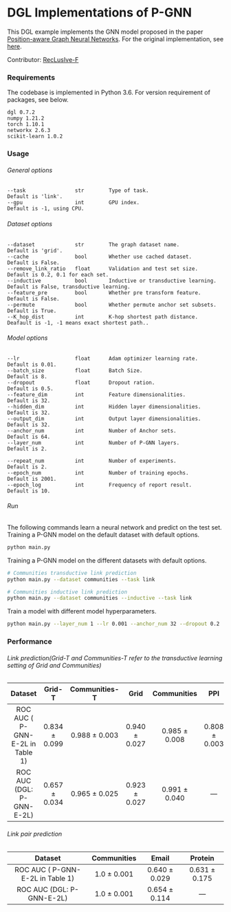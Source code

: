 # DGL Implementations of P-GNN

This DGL example implements the GNN model proposed in the paper [Position-aware Graph Neural Networks](http://proceedings.mlr.press/v97/you19b/you19b.pdf). For the original implementation, see [here](https://github.com/JiaxuanYou/P-GNN).

Contributor: [RecLusIve-F](https://github.com/RecLusIve-F)

### Requirements

The codebase is implemented in Python 3.6. For version requirement of packages, see below.

```
dgl 0.7.2
numpy 1.21.2
torch 1.10.1
networkx 2.6.3
scikit-learn 1.0.2
```

### Usage

###### General options

```
--task                str        Type of task.                           Default is 'link'.
--gpu                 int        GPU index.                              Default is -1, using CPU.
```

###### Dataset options

```
--dataset             str        The graph dataset name.                 Default is 'grid'.
--cache               bool       Whether use cached dataset.             Default is False.
--remove_link_ratio   float      Validation and test set size.           Default is 0.2, 0.1 for each set.
--inductive           bool       Inductive or transductive learning.     Default is False, transductive learning.
--feature_pre         bool       Whether pre transform feature.          Default is False.
--permute             bool       Whether permute anchor set subsets.     Default is True.
--K_hop_dist          int        K-hop shortest path distance.           Deafault is -1, -1 means exact shortest path..
```

###### Model options

```
--lr                  float      Adam optimizer learning rate.           Default is 0.01.
--batch_size          float      Batch Size.                             Default is 8.
--dropout             float      Dropout ration.                         Default is 0.5.
--feature_dim         int        Feature dimensionalities.               Default is 32.
--hidden_dim          int        Hidden layer dimensionalities.          Default is 32.
--output_dim          int        Output layer dimensionalities.          Default is 32.
--anchor_num          int        Number of Anchor sets.                  Default is 64.
--layer_num           int        Number of P-GNN layers.                 Default is 2.

--repeat_num          int        Number of experiments.                  Default is 2.
--epoch_num           int        Number of training epochs.              Default is 2001.
--epoch_log           int        Frequency of report result.             Default is 10.
```

###### Run

The following commands learn a neural network and predict on the test set.
Training a P-GNN model on the default dataset with default options.

```bash
python main.py
```

Training a P-GNN model on the different datasets with default options.

```bash
# Communities transductive link prediction
python main.py --dataset communities --task link

# Communities inductive link prediction
python main.py --dataset communities --inductive --task link
```

Train a model with different model hyperparameters.

```bash
python main.py --layer_num 1 --lr 0.001 --anchor_num 32 --dropout 0.2
```

### Performance

###### Link prediction(Grid-T and Communities-T refer to the transductive learning setting of Grid and Communities)

|             Dataset              |    Grid-T     | Communities-T |     Grid      |  Communities  |      PPI      |
| :------------------------------: | :-----------: | :-----------: | :-----------: | :-----------: | :-----------: |
| ROC AUC ( P-GNN-E-2L in Table 1) | 0.834 ± 0.099 | 0.988 ± 0.003 | 0.940 ± 0.027 | 0.985 ± 0.008 | 0.808 ± 0.003 |
|    ROC AUC (DGL: P-GNN-E-2L)     | 0.657 ± 0.034 | 0.965 ± 0.025 | 0.923 ± 0.027 | 0.991 ± 0.040 |       —       |

###### Link pair prediction

|             Dataset              | Communities |     Email     |    Protein    |
| :------------------------------: | :---------: | :-----------: | :-----------: |
| ROC AUC ( P-GNN-E-2L in Table 1) | 1.0 ± 0.001 | 0.640 ± 0.029 | 0.631 ± 0.175 |
|    ROC AUC (DGL: P-GNN-E-2L)     | 1.0 ± 0.001 | 0.654 ± 0.114 |       —       |
